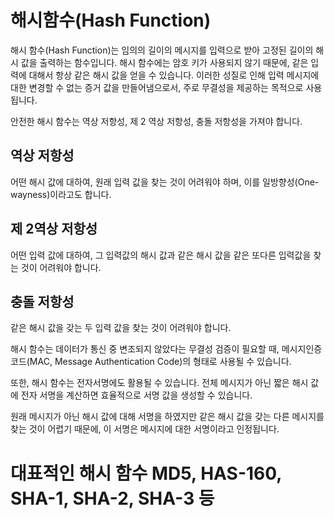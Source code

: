# 해시함수(Hash Function)

해시 함수(Hash Function)는 임의의 길이의 메시지를 입력으로 받아 고정된 길이의 해시 값을 출력하는 함수입니다.
해시 함수에는 암호 키가 사용되지 않기 때문에, 같은 입력에 대해서 항상 같은 해시 값을 얻을 수 있습니다. 
이러한 성질로 인해 입력 메시지에 대한 변경할 수 없는 증거 값을 만들어냄으로서, 주로 무결성을 제공하는 목적으로 사용됩니다.

안전한 해시 함수는 역상 저항성, 제 2 역상 저항성, 충돌 저항성을 가져야 합니다.

## 역상 저항성 

어떤 해시 값에 대하여, 원래 입력 값을 찾는 것이 어려워야 하며, 이를 일방향성(One-wayness)이라고도 합니다.

## 제 2역상 저항성

어떤 입력 값에 대하여, 그 입력값의 해시 값과 같은 해시 값을 같은 또다른 입력값을 찾는 것이 어려워야 합니다.

## 충돌 저항성	

같은 해시 값을 갖는 두 입력 값을 찾는 것이 어려워야 합니다.


해시 함수는 데이터가 통신 중 변조되지 않았다는 무결성 검증이 필요할 때, 메시지인증코드(MAC, Message Authentication Code)의 형태로 사용될 수 있습니다. 

또한, 해시 함수는 전자서명에도 활용될 수 있습니다. 전체 메시지가 아닌 짧은 해시 값에 전자 서명을 계산하면 효율적으로 서명 값을 생성할 수 있습니다.

원래 메시지가 아닌 해시 값에 대해 서명을 하였지만 같은 해시 값을 갖는 다른 메시지를 찾는 것이 어렵기 때문에, 이 서명은 메시지에 대한 서명이라고 인정됩니다.

# 대표적인 해시 함수 MD5, HAS-160, SHA-1, SHA-2, SHA-3 등
